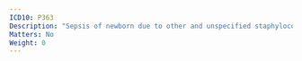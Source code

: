 ```yaml
---
ICD10: P363
Description: "Sepsis of newborn due to other and unspecified staphylococci"
Matters: No
Weight: 0
---
```

